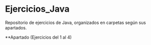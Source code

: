 # Ejercicios_Java

Repositorio de ejercicios de Java, organizados en carpetas según sus apartados.

 **Apartado (Ejercicios del 1 al 4)


